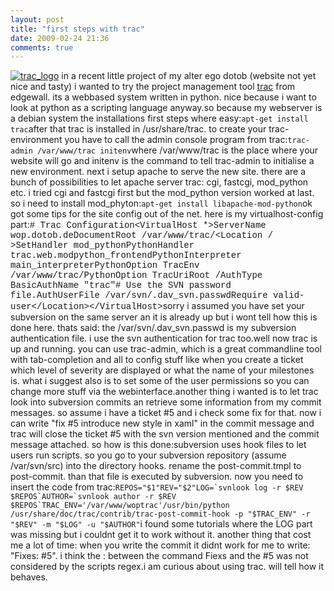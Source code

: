 ```yaml
---
layout: post
title: "first steps with trac"
date: 2009-02-24 21:36
comments: true
---
```

[![trac_logo](http://www.batteryslave.com/wp-content/trac-logo-thumb.png)](http://www.batteryslave.com/wp-content/trac-logo.png) in a recent little project of my alter ego dotob (website not yet nice and tasty) i wanted to try the project management tool [trac](http://trac.edgewall.org/) from edgewall. its a webbased system written in python. nice because i want to look at python as a scripting language anyway.so because my webserver is a debian system the installations first steps where easy:``apt-get install trac``after that trac is installed in /usr/share/trac. to create your trac-environment you have to call the admin console program from trac:``trac-admin /var/www/trac initenv``where /var/www/trac is the place where your website will go and initenv is the command to tell trac-admin to initialise a new environment. next i setup apache to serve the new site. there are a bunch of possibilities to let apache server trac: cgi, fastcgi, mod_python etc. i tried cgi and fastcgi first but the mod_python version worked at last. so i need to install mod_phyton:``apt-get install libapache-mod-python``ok got some tips for the site config out of the net. here is my virtualhost-config part:<span style="font-family: Courier New;"># Trac Configuration&lt;VirtualHost *&gt;ServerName wop.dotob.deDocumentRoot /var/www/trac/&lt;Location / &gt;SetHandler mod_pythonPythonHandler trac.web.modpython_frontendPythonInterpreter main_interpreterPythonOption TracEnv /var/www/trac/PythonOption TracUriRoot /AuthType BasicAuthName "trac"# Use the SVN password file.AuthUserFile /var/svn/.dav_svn.passwdRequire valid-user&lt;/Location&gt;&lt;/VirtualHost&gt;</span>sorry i assumed you have set your subversion on the same server an it is already up but i wont tell how this is done here. thats said: the /var/svn/.dav_svn.passwd is my subversion authentication file. i use the svn authentication for trac too.well now trac is up and running. you can use trac-admin, which is a great commandline tool with tab-completion and all to config stuff like when you create a ticket which level of severity are displayed or what the name of your milestones is. what i suggest also is to set some of the user permissions so you can change more stuff via the webinterface.another thing i wanted is to let trac look into subversion commits an retrieve some information from my commit messages. so assume i have a ticket #5 and i check some fix for that. now i can write "fix #5 introduce new style in xaml" in the commit message and trac will close the ticket #5 with the svn version mentioned and the commit message attached. so how is this done:subversion uses hook files to let users run scripts. so you go to your subversion repository (assume /var/svn/src) into the directory hooks. rename the post-commit.tmpl to post-commit. than that file is executed by subversion. now you need to insert the code from trac:``REPOS="$1"REV="$2"LOG=`svnlook log -r $REV $REPOS`AUTHOR=`svnlook author -r $REV $REPOS`TRAC_ENV='/var/www/woptrac'/usr/bin/python /usr/share/doc/trac/contrib/trac-post-commit-hook -p "$TRAC_ENV" -r "$REV" -m "$LOG" -u "$AUTHOR"``i found some tutorials where the LOG part was missing but i couldnt get it to work without it. another thing that cost me a lot of time: when you write the commit it didnt work for me to write: "Fixes: #5". i think the : between the command Fiexs and the #5 was not considered by the scripts regex.i am curious about using trac. will tell how it behaves. 